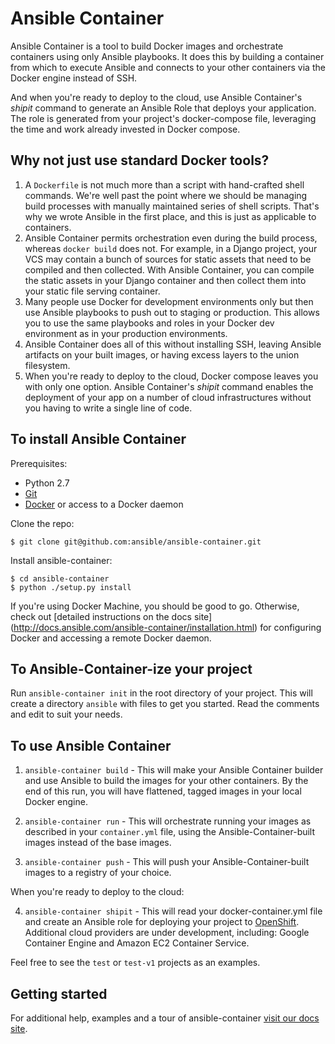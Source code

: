 # Ansible Container

Ansible Container is a tool to build Docker images and orchestrate containers 
using only Ansible playbooks. It does this by building a container from which
to execute Ansible and connects to your other containers via the Docker engine
instead of SSH.

And when you're ready to deploy to the cloud, use Ansible Container's *shipit* 
command to generate an Ansible Role that deploys your application. The role is 
generated from your project's docker-compose file, leveraging the time
and work already invested in Docker compose.

## Why not just use standard Docker tools?

1. A `Dockerfile` is not much more than a script with hand-crafted shell commands. 
We're well past the point where we should be managing build processes
with manually maintained series of shell scripts. That's why we wrote Ansible
in the first place, and this is just as applicable to containers.
2. Ansible Container permits orchestration even during the build process, whereas
`docker build` does not. For example, in a Django project, your VCS may contain
a bunch of sources for static assets that need to be compiled and then 
collected. With Ansible Container, you can compile the static assets in your Django
container and then collect them into your static file serving container.
3. Many people use Docker for development environments only but then use
Ansible playbooks to push out to staging or production. This allows you to use
the same playbooks and roles in your Docker dev environment as in your production
environments.
4. Ansible Container does all of this without installing SSH, leaving Ansible 
artifacts on your built images, or having excess layers to the union filesystem.
5. When you're ready to deploy to the cloud, Docker compose leaves you with only one 
option. Ansible Container's *shipit* command enables the deployment of your app on
a number of cloud infrastructures without you having to write a single
line of code.

## To install Ansible Container

Prerequisites:

* Python 2.7
* [Git](https://git-scm.com/book/en/v2/Getting-Started-Installing-Git)
* [Docker](https://docs.docker.com/engine/installation/) or access to a Docker daemon


Clone the repo:

    $ git clone git@github.com:ansible/ansible-container.git

Install ansible-container:

    $ cd ansible-container
    $ python ./setup.py install


If you're using Docker Machine, you should be good to go. Otherwise, check out [detailed instructions on the docs site]
(http://docs.ansible.com/ansible-container/installation.html) for configuring Docker and accessing a remote Docker 
daemon.

## To Ansible-Container-ize your project

Run `ansible-container init` in the root directory of your project. This will create
a directory `ansible` with files to get you started. Read the comments and
edit to suit your needs.

## To use Ansible Container

1. `ansible-container build` - This will make your Ansible Container builder and
use Ansible to build the images for your other containers. By the end of this
run, you will have flattened, tagged images in your local Docker engine.

2. `ansible-container run` - This will orchestrate running your images as described
in your `container.yml` file, using the Ansible-Container-built images instead of
the base images.

3. `ansible-container push` - This will push your Ansible-Container-built images to a
registry of your choice.

When you're ready to deploy to the cloud:

4. `ansible-container shipit` - This will read your docker-container.yml file and create an Ansible
role for deploying your project to [OpenShift](https://www.openshift.org/). Additional cloud providers 
are under development, including: Google Container Engine and Amazon EC2 Container Service.

Feel free to see the `test` or `test-v1` projects as an examples.

## Getting started

For additional help, examples and a tour of ansible-container 
[visit our docs site](http://docs.ansible.com/ansible-container/).